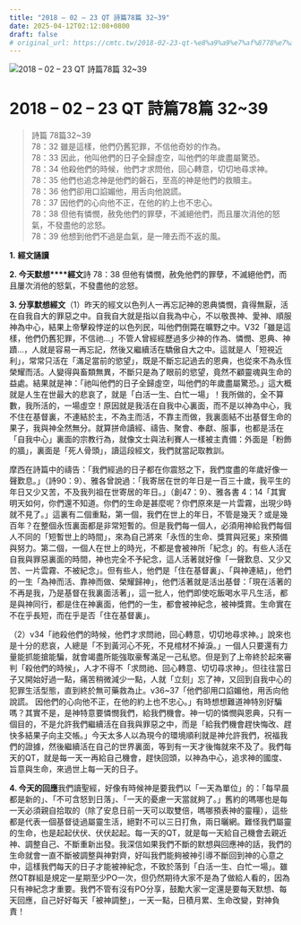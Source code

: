 ```yaml
---
title: "2018 – 02 – 23 QT 詩篇78篇 32~39"
date: 2025-04-12T02:12:08+0800
draft: false
# original_url: https://cmtc.tw/2018-02-23-qt-%e8%a9%a9%e7%af%8778%e7%af%87-3239
---
```


![2018 – 02 – 23 QT 詩篇78篇 32\~39](/images/qt.jpg   "2018 – 02 – 23 QT 詩篇78篇 32\~39")

# 2018 – 02 – 23 QT 詩篇78篇 32\~39

> 詩篇 78篇32\~39  
> 78：32 雖是這樣，他們仍舊犯罪，不信他奇妙的作為。  
> 78：33 因此，他叫他們的日子全歸虛空，叫他們的年歲盡屬驚恐。  
> 78：34 他殺他們的時候，他們才求問他，回心轉意，切切地尋求神。  
> 78：35 他們也追念神是他們的磐石，至高的神是他們的救贖主。  
> 78：36 他們卻用口諂媚他，用舌向他說謊。  
> 78：37 因他們的心向他不正，在他的約上也不忠心。  
> 78：38 但他有憐憫，赦免他們的罪孽，不滅絕他們，而且屢次消他的怒氣，不發盡他的忿怒。  
> 78：39 他想到他們不過是血氣，是一陣去而不返的風。

**1.** **經文誦讀**

**2. 今天默想****經文**詩 78：38 但他有憐憫，赦免他們的罪孽，不滅絕他們，而且屢次消他的怒氣，不發盡他的忿怒。

**3. 分享默想經文**（1）昨天的經文以色列人一再忘記神的恩典憐憫，貪得無厭，活在自我自大的罪惡之中。自我自大就是指以自我為中心，不以敬畏神、愛神、順服神為中心，結果上帝擊殺悖逆的以色列民，叫他們倒斃在曠野之中。V32「雖是這樣，他們仍舊犯罪，不信祂…」不管人曾經經歷過多少神的作為、憐憫、恩典、神蹟…，人就是容易一再忘記，然後又繼續活在驕傲自大之中。這就是人「短視近利」，常常只活在「滿足當前的慾望」，既是不斷忘記過去的恩典，也從來不為永恆榮耀而活。人變得與畜類無異，不斷只是為了眼前的慾望，竟然不顧靈魂與生命的益處。結果就是神：「祂叫他們的日子全歸虛空，叫他們的年歲盡屬驚恐。」這大概就是人生在世最大的悲哀了，就是「白活一生、白忙一場」！我所做的，全不算數，我所活的，一場虛空！原因就是我活在自我中心裏面，而不是以神為中心，我不住在基督裏，不連結於主，不為主而活，不靠主而做，我裏面結不出基督生命的果子，我與神全然無分。就算拼命讀經、禱告、聚會、奉獻、服事，也都是活在「自我中心」裏面的宗教行為，就像文士與法利賽人一樣被主責備：外面是「粉飾的牆」，裏面是「死人骨頭」，讀這段經文，我們就當記取教訓。

摩西在詩篇中的禱告：「我們經過的日子都在你震怒之下，我們度盡的年歲好像一聲歎息。」（詩90：9）、雅各曾說過：「我寄居在世的年日是一百三十歲，我平生的年日又少又苦，不及我列祖在世寄居的年日。」（創47：9）、雅各書 4：14「其實明天如何，你們還不知道。你們的生命是甚麼呢？你們原來是一片雲霧，出現少時就不見了。」這裏有二個重點，第一個，我們在世上的年日，不管是幾天？或是幾百年？在整個永恆裏面都是非常短暫的。但是我們每一個人，必須用神給我們每個人不同的「短暫世上的時間」，來為自己將來「永恆的生命、獎賞與冠冕」來預備與努力。第二個，一個人在世上的時光，不都是會被神所「紀念」的。有些人活在自我與罪惡裏面的時間，神也完全不予紀念，這人活著就好像「一聲歎息、又少又苦、一片雲霧、不被紀念」。但有些人，他們是「住在基督裏」、「與神連結」，他們的一生「為神而活、靠神而做、榮耀歸神」，他們活著就是活出基督：「現在活著的不再是我，乃是基督在我裏面活著」，這一批人，他們即使吃飯喝水平凡生活，都是與神同行，都是住在神裏面，他們的一生，都會被神紀念，被神獎賞。生命實在不在乎長短，而在乎是否「住在基督裏」。

（2）v34「祂殺他們的時候，他們才求問祂，回心轉意，切切地尋求神。」說來也是十分的悲哀，人總是「不到黃河心不死，不見棺材不掉淚。」一個人只要還有力量能抓能搶能騙，就會竭盡所能強取豪奪滿足一己私慾。但是到了上帝終於起來審判「殺他們的時候」，人才不得不「求問祂、回心轉意、切切尋求神」。但往往當日子又開始好過一點，痛苦稍微減少一點，人就「立刻」忘了神，又回到自我中心的犯罪生活型態，直到終於無可藥救為止。v36\~37「他們卻用口諂媚他，用舌向他說謊。 因他們的心向他不正，在他的約上也不忠心。」有時想想難道神特別好騙嗎？其實不是，是神特意要憐憫我們，給我們機會。神一切的憐憫與恩典，只有一個目的，不是允許我們繼續活在自我與罪惡之中，而是「給我們機會趕快悔改、趕快多結果子向主交帳。」今天太多人以為現今的環境順利就是神允許我們，祝福我們的證據，然後繼續活在自己的世界裏面，等到有一天才後悔就來不及了。我們每天的QT，就是每一天一再給自己機會，趕快回頭，以神為中心，追求神的國度、旨意與生命，來過世上每一天的日子。

**4. 今天的回應**我們讀聖經，好像有時候神是要我們以「一天為單位」的：「每早晨都是新的」、「不可含怒到日落」、「一天的憂慮一天當就夠了。」舊約的嗎哪也是每一天必須親自拾取的（除了安息日前一天可以取雙倍，嗎哪預表神的靈糧），這些都是代表一個基督徒過屬靈生活，絕對不可以三日打魚，兩日曬網。難怪我們屬靈的生命，也是起起伏伏、伏伏起起。每一天的QT，就是每一天給自己機會去親近神、調整自己、不斷重新出發。我深信如果我們不斷的默想與回應神的話，我們的生命就會一直不斷被調整與神對齊，好叫我們能夠被神引導不斷回到神的心意之中，這樣我們每天的日子才能被神紀念，不致於落到「白活一生、白忙一場」。雖然QT群組是規定一星期至少PO一次，但仍然期待大家不是為了做給人看的，因為只有神紀念才重要。我們不管有沒有PO分享，鼓勵大家一定還是要每天默想、每天回應，自己好好每天「被神調整」，一天一點，日積月累、生命改變，對神負責！